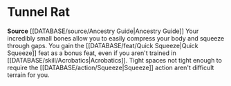 ﻿---
id: '110'
name: Tunnel Rat
rarity: Common
source: '[[DATABASE/source/Ancestry Guide|Ancestry Guide]]'
type: Heritage

---
# Tunnel Rat

**Source** [[DATABASE/source/Ancestry Guide|Ancestry Guide]] 
Your incredibly small bones allow you to easily compress your body and squeeze through gaps. You gain the [[DATABASE/feat/Quick Squeeze|Quick Squeeze]] feat as a bonus feat, even if you aren't trained in [[DATABASE/skill/Acrobatics|Acrobatics]]. Tight spaces not tight enough to require the [[DATABASE/action/Squeeze|Squeeze]] action aren't difficult terrain for you.